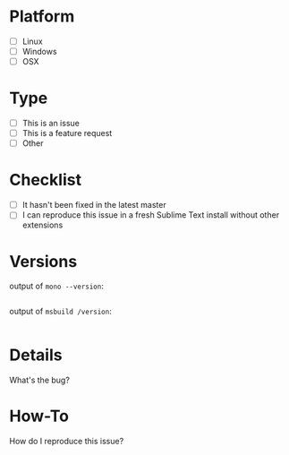# Platform
- [ ] Linux
- [ ] Windows
- [ ] OSX

# Type
- [ ] This is an issue
- [ ] This is a feature request
- [ ] Other

# Checklist
- [ ] It hasn't been fixed in the latest master
- [ ] I can reproduce this issue in a fresh Sublime Text install without other extensions

# Versions
output of `mono --version`:
```

```
output of `msbuild /version`:
```

```

# Details
What's the bug?

# How-To
How do I reproduce this issue?

